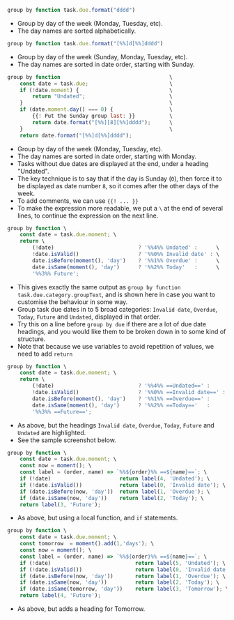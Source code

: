 <!-- placeholder to force blank line before included text -->


```javascript
group by function task.due.format("dddd")
```

- Group by day of the week (Monday, Tuesday, etc).
- The day names are sorted alphabetically.

```javascript
group by function task.due.format("[%%]d[%%]dddd")
```

- Group by day of the week (Sunday, Monday, Tuesday, etc).
- The day names are sorted in date order, starting with Sunday.

```javascript
group by function                                   \
    const date = task.due;                          \
    if (!date.moment) {                             \
        return "Undated";                           \
    }                                               \
    if (date.moment.day() === 0) {                  \
        {{! Put the Sunday group last: }}           \
        return date.format("[%%][8][%%]dddd");      \
    }                                               \
    return date.format("[%%]d[%%]dddd");
```

- Group by day of the week (Monday, Tuesday, etc).
- The day names are sorted in date order, starting with Monday.
- Tasks without due dates are displayed at the end, under a heading "Undated".
- The key technique is to say that if the day is Sunday (`0`), then force it to be displayed as date number `8`, so it comes after the other days of the week.
- To add comments, we can use `{{! ... }}`
- To make the expression more readable, we put a `\` at the end of several lines, to continue the expression on the next line.

```javascript
group by function \
    const date = task.due.moment; \
    return \
        (!date)                           ? '%%4%% Undated' :      \
        !date.isValid()                   ? '%%0%% Invalid date' : \
        date.isBefore(moment(), 'day')    ? '%%1%% Overdue' :      \
        date.isSame(moment(), 'day')      ? '%%2%% Today'   :      \
        '%%3%% Future';
```

- This gives exactly the same output as `group by function task.due.category.groupText`, and is shown here in case you want to customise the behaviour in some way.
- Group task due dates in to 5 broad categories: `Invalid date`, `Overdue`, `Today`, `Future` and `Undated`, displayed in that order.
- Try this on a line before `group by due` if there are a lot of due date headings, and you would like them to be broken down in to some kind of structure.
- Note that because we use variables to avoid repetition of values, we need to add `return`

```javascript
group by function \
    const date = task.due.moment; \
    return \
        (!date)                           ? '%%4%% ==Undated==' :      \
        !date.isValid()                   ? '%%0%% ==Invalid date==' : \
        date.isBefore(moment(), 'day')    ? '%%1%% ==Overdue==' :      \
        date.isSame(moment(), 'day')      ? '%%2%% ==Today=='   :      \
        '%%3%% ==Future==';
```

- As above, but the headings `Invalid date`, `Overdue`, `Today`, `Future` and `Undated` are highlighted.
- See the sample screenshot below.

```javascript
group by function \
    const date = task.due.moment; \
    const now = moment(); \
    const label = (order, name) => `%%${order}%% ==${name}==`; \
    if (!date)                      return label(4, 'Undated'); \
    if (!date.isValid())            return label(0, 'Invalid date'); \
    if (date.isBefore(now, 'day'))  return label(1, 'Overdue'); \
    if (date.isSame(now, 'day'))    return label(2, 'Today'); \
    return label(3, 'Future');
```

- As above, but using a local function, and `if` statements.

```javascript
group by function \
    const date = task.due.moment; \
    const tomorrow  = moment().add(1,'days'); \
    const now = moment(); \
    const label = (order, name) => `%%${order}%% ==${name}==`; \
    if (!date)                           return label(5, 'Undated'); \
    if (!date.isValid())                 return label(0, 'Invalid date'); \
    if (date.isBefore(now, 'day'))       return label(1, 'Overdue'); \
    if (date.isSame(now, 'day'))         return label(2, 'Today'); \
    if (date.isSame(tomorrow, 'day'))    return label(3, 'Tomorrow'); \
    return label(4, 'Future');
```

- As above, but adds a heading for Tomorrow.


<!-- placeholder to force blank line after included text -->
